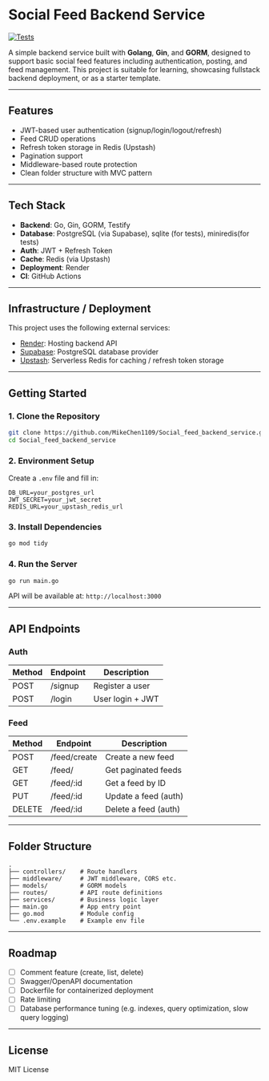 # Social Feed Backend Service

[![Tests](https://github.com/MikeChen1109/Social_feed_backend_service/actions/workflows/ci.yml/badge.svg)](https://github.com/MikeChen1109/Social_feed_backend_service/actions/workflows/ci.yml)


A simple backend service built with **Golang**, **Gin**, and **GORM**, designed to support basic social feed features including authentication, posting, and feed management. This project is suitable for learning, showcasing fullstack backend deployment, or as a starter template.

---

## Features

* JWT-based user authentication (signup/login/logout/refresh)
* Feed CRUD operations
* Refresh token storage in Redis (Upstash)
* Pagination support
* Middleware-based route protection
* Clean folder structure with MVC pattern

---

## Tech Stack

* **Backend**: Go, Gin, GORM, Testify
* **Database**: PostgreSQL (via Supabase), sqlite (for tests), miniredis(for tests)
* **Auth**: JWT + Refresh Token  
* **Cache**: Redis (via Upstash)
* **Deployment**: Render
* **CI**: GitHub Actions

---

## Infrastructure / Deployment

This project uses the following external services:

* [Render](https://render.com/): Hosting backend API
* [Supabase](https://supabase.com/): PostgreSQL database provider
* [Upstash](https://upstash.com/): Serverless Redis for caching / refresh token storage

---

## Getting Started

### 1. Clone the Repository

```bash
git clone https://github.com/MikeChen1109/Social_feed_backend_service.git
cd Social_feed_backend_service
```

### 2. Environment Setup

Create a `.env` file and fill in:

```env
DB_URL=your_postgres_url
JWT_SECRET=your_jwt_secret
REDIS_URL=your_upstash_redis_url
```

### 3. Install Dependencies

```bash
go mod tidy
```

### 4. Run the Server

```bash
go run main.go
```

API will be available at: `http://localhost:3000`

---

## API Endpoints

### Auth

| Method | Endpoint | Description      |
| ------ | -------- | ---------------- |
| POST   | /signup  | Register a user  |
| POST   | /login   | User login + JWT |

### Feed

| Method | Endpoint     | Description          |
| ------ | ------------ | -------------------- |
| POST   | /feed/create | Create a new feed    |
| GET    | /feed/       | Get paginated feeds  |
| GET    | /feed/\:id   | Get a feed by ID     |
| PUT    | /feed/\:id   | Update a feed (auth) |
| DELETE | /feed/\:id   | Delete a feed (auth) |

---

## Folder Structure

```
.
├── controllers/    # Route handlers
├── middleware/     # JWT middleware, CORS etc.
├── models/         # GORM models
├── routes/         # API route definitions
├── services/       # Business logic layer
├── main.go         # App entry point
├── go.mod          # Module config
└── .env.example    # Example env file
```

---

## Roadmap

* [ ] Comment feature (create, list, delete)
* [ ] Swagger/OpenAPI documentation
* [ ] Dockerfile for containerized deployment
* [ ] Rate limiting
* [ ] Database performance tuning (e.g. indexes, query optimization, slow query logging)

---

## License

MIT License


